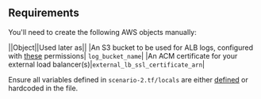 
## Requirements

You'll need to create the following AWS objects manually:

||Object||Used later as||
|An S3 bucket to be used for ALB logs, configured with [these](https://docs.aws.amazon.com/elasticloadbalancing/latest/application/load-balancer-access-logs.html#access-logging-bucket-permissions) permissions| `log_bucket_name`| 
|An ACM certificate for your external load balancer(s)|`external_lb_ssl_certificate_arn`|

Ensure all variables defined in `scenario-2.tf/locals` are either [defined](https://learn.hashicorp.com/terraform/getting-started/variables) or hardcoded in the file. 

